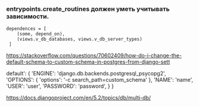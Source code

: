 ### entrypoints.create_routines должен уметь учитывать зависимости.

```
dependences = [
    (some, depend_on),
    (views.v_db_databases, views.v_db_server_types)
 ]
```




https://stackoverflow.com/questions/70602409/how-do-i-change-the-default-schema-to-custom-schema-in-postgres-from-django-sett


default': {
    'ENGINE': 'django.db.backends.postgresql_psycopg2',
    'OPTIONS': {
        'options': '-c search_path=custom_schema'
    },
    'NAME': 'name',
    'USER': 'user',
    'PASSWORD': 'password',
   }
}

https://docs.djangoproject.com/en/5.2/topics/db/multi-db/